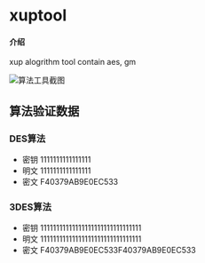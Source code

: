 # xuptool

#### 介绍

xup alogrithm tool contain aes, gm


![算法工具截图](https://images.gitee.com/uploads/images/2022/0329/165309_8fceb450_920689.png "截图_选择区域_20220329164403.png")


## 算法验证数据

### DES算法

- 密钥 1111111111111111
- 明文 1111111111111111
- 密文 F40379AB9E0EC533

### 3DES算法

- 密钥 11111111111111111111111111111111
- 明文 11111111111111111111111111111111
- 密文 F40379AB9E0EC533F40379AB9E0EC533

